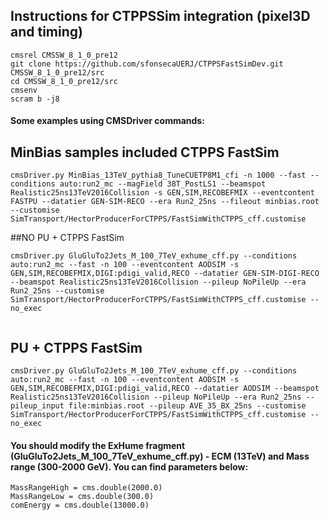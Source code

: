 ## Instructions for CTPPSSim integration (pixel3D and timing) 

```
cmsrel CMSSW_8_1_0_pre12
git clone https://github.com/sfonsecaUERJ/CTPPSFastSimDev.git CMSSW_8_1_0_pre12/src
cd CMSSW_8_1_0_pre12/src
cmsenv
scram b -j8
```
#### Some examples using CMSDriver commands:
## MinBias samples included CTPPS FastSim

```
cmsDriver.py MinBias_13TeV_pythia8_TuneCUETP8M1_cfi -n 1000 --fast --conditions auto:run2_mc --magField 38T_PostLS1 --beamspot Realistic25ns13TeV2016Collision -s GEN,SIM,RECOBEFMIX --eventcontent FASTPU --datatier GEN-SIM-RECO --era Run2_25ns --fileout minbias.root --customise SimTransport/HectorProducerForCTPPS/FastSimWithCTPPS_cff.customise

```

##NO PU + CTPPS FastSim

```
cmsDriver.py GluGluTo2Jets_M_100_7TeV_exhume_cff.py --conditions auto:run2_mc --fast -n 100 --eventcontent AODSIM -s GEN,SIM,RECOBEFMIX,DIGI:pdigi_valid,RECO --datatier GEN-SIM-DIGI-RECO --beamspot Realistic25ns13TeV2016Collision --pileup NoPileUp --era Run2_25ns --customise SimTransport/HectorProducerForCTPPS/FastSimWithCTPPS_cff.customise --no_exec
 
```
## PU + CTPPS FastSim

```
cmsDriver.py GluGluTo2Jets_M_100_7TeV_exhume_cff.py --conditions auto:run2_mc --fast -n 100 --eventcontent AODSIM -s GEN,SIM,RECOBEFMIX,DIGI:pdigi_valid,RECO --datatier AODSIM --beamspot Realistic25ns13TeV2016Collision --pileup NoPileUp --era Run2_25ns --pileup_input file:minbias.root --pileup AVE_35_BX_25ns --customise SimTransport/HectorProducerForCTPPS/FastSimWithCTPPS_cff.customise --no_exec
```


#### You should modify the ExHume fragment (GluGluTo2Jets_M_100_7TeV_exhume_cff.py) - ECM (13TeV) and Mass range (300-2000 GeV). You can find parameters below: 
```
MassRangeHigh = cms.double(2000.0)
MassRangeLow = cms.double(300.0)
comEnergy = cms.double(13000.0)
```
